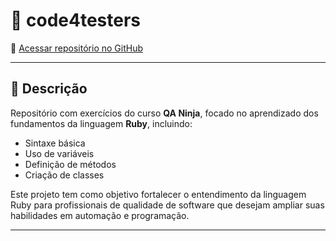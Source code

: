 # 📘 code4testers

🔗 [Acessar repositório no GitHub](https://github.com/viniciuscarneironascimento/code4testers)

---

## 📝 Descrição

Repositório com exercícios do curso **QA Ninja**, focado no aprendizado dos fundamentos da linguagem **Ruby**, incluindo:

- Sintaxe básica  
- Uso de variáveis  
- Definição de métodos  
- Criação de classes  

Este projeto tem como objetivo fortalecer o entendimento da linguagem Ruby para profissionais de qualidade de software que desejam ampliar suas habilidades em automação e programação.

---
